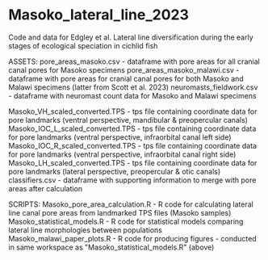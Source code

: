# Masoko_lateral_line_2023
Code and data for Edgley et al. Lateral line diversification during the early stages of ecological speciation in cichlid fish

ASSETS:
pore_areas_masoko.csv - dataframe with pore areas for all cranial canal pores for Masoko specimens
pore_areas_masoko_malawi.csv - dataframe with pore areas for cranial canal pores for both Masoko and Malawi specimens (latter from Scott et al. 2023)
neuromasts_fieldwork.csv - dataframe with neuromast count data for Masoko and Malawi specimens

Masoko_VH_scaled_converted.TPS - tps file containing coordinate data for pore landmarks (ventral perspective, mandibular & preopercular canals)
Masoko_IOC_L_scaled_converted.TPS - tps file containing coordinate data for pore landmarks (ventral perspective, infraorbital canal left side)
Masoko_IOC_R_scaled_converted.TPS - tps file containing coordinate data for pore landmarks (ventral perspective, infraorbital canal right side)
Masoko_LH_scaled_converted.TPS - tps file containing coordinate data for pore landmarks (lateral perspective, preopercular & otic canals)
classifiers.csv - dataframe with supporting information to merge with pore areas after calculation


SCRIPTS:
Masoko_pore_area_calculation.R - R code for calculating lateral line canal pore areas from landmarked TPS files (Masoko samples)
Masoko_statistical_models.R  - R code for statistical models comparing lateral line morphologies between populations
Masoko_malawi_paper_plots.R - R code for producing figures - conducted in same workspace as "Masoko_statistical_models.R" (above)

